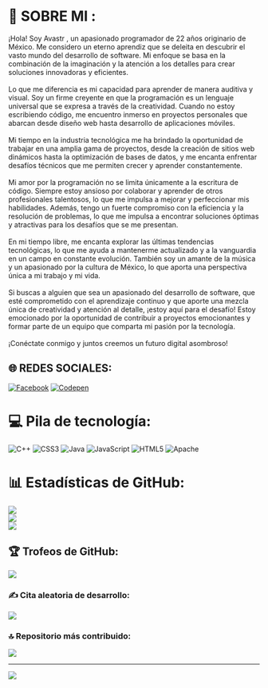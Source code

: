 # 💫 SOBRE MI :
¡Hola! Soy Avastr , un apasionado programador de 22 años originario de México. Me considero un eterno aprendiz que se deleita en descubrir el vasto mundo del desarrollo de software. Mi enfoque se basa en la combinación de la imaginación y la atención a los detalles para crear soluciones innovadoras y eficientes.<br><br>Lo que me diferencia es mi capacidad para aprender de manera auditiva y visual. Soy un firme creyente en que la programación es un lenguaje universal que se expresa a través de la creatividad. Cuando no estoy escribiendo código, me encuentro inmerso en proyectos personales que abarcan desde diseño web hasta desarrollo de aplicaciones móviles.<br><br>Mi tiempo en la industria tecnológica me ha brindado la oportunidad de trabajar en una amplia gama de proyectos, desde la creación de sitios web dinámicos hasta la optimización de bases de datos, y me encanta enfrentar desafíos técnicos que me permiten crecer y aprender constantemente.<br><br>Mi amor por la programación no se limita únicamente a la escritura de código. Siempre estoy ansioso por colaborar y aprender de otros profesionales talentosos, lo que me impulsa a mejorar y perfeccionar mis habilidades. Además, tengo un fuerte compromiso con la eficiencia y la resolución de problemas, lo que me impulsa a encontrar soluciones óptimas y atractivas para los desafíos que se me presentan.<br><br>En mi tiempo libre, me encanta explorar las últimas tendencias tecnológicas, lo que me ayuda a mantenerme actualizado y a la vanguardia en un campo en constante evolución. También soy un amante de la música y un apasionado por la cultura de México, lo que aporta una perspectiva única a mi trabajo y mi vida.<br><br>Si buscas a alguien que sea un apasionado del desarrollo de software, que esté comprometido con el aprendizaje continuo y que aporte una mezcla única de creatividad y atención al detalle, ¡estoy aquí para el desafío! Estoy emocionado por la oportunidad de contribuir a proyectos emocionantes y formar parte de un equipo que comparta mi pasión por la tecnología.<br><br>¡Conéctate conmigo y juntos creemos un futuro digital asombroso!


## 🌐 REDES SOCIALES:
[![Facebook](https://img.shields.io/badge/Facebook-%231877F2.svg?logo=Facebook&logoColor=white)](https://facebook.com/https://www.facebook.com/profile.php?id=61551351950735) [![Codepen](https://img.shields.io/badge/Codepen-000000?style=for-the-badge&logo=codepen&logoColor=white)](https://codepen.io/https://codepen.io/AvastrOficial) 

# 💻 Pila de tecnología:
![C++](https://img.shields.io/badge/c++-%2300599C.svg?style=for-the-badge&logo=c%2B%2B&logoColor=white) ![CSS3](https://img.shields.io/badge/css3-%231572B6.svg?style=for-the-badge&logo=css3&logoColor=white) ![Java](https://img.shields.io/badge/java-%23ED8B00.svg?style=for-the-badge&logo=openjdk&logoColor=white) ![JavaScript](https://img.shields.io/badge/javascript-%23323330.svg?style=for-the-badge&logo=javascript&logoColor=%23F7DF1E) ![HTML5](https://img.shields.io/badge/html5-%23E34F26.svg?style=for-the-badge&logo=html5&logoColor=white) ![Apache](https://img.shields.io/badge/apache-%23D42029.svg?style=for-the-badge&logo=apache&logoColor=white)
# 📊 Estadísticas de GitHub:
![](https://github-readme-stats.vercel.app/api?username=AvastrOficial&theme=dark&hide_border=false&include_all_commits=false&count_private=false)<br/>
![](https://github-readme-streak-stats.herokuapp.com/?user=AvastrOficial&theme=dark&hide_border=false)<br/>
![](https://github-readme-stats.vercel.app/api/top-langs/?username=AvastrOficial&theme=dark&hide_border=false&include_all_commits=false&count_private=false&layout=compact)

## 🏆 Trofeos de GitHub:
![](https://github-profile-trophy.vercel.app/?username=AvastrOficial&theme=matrix&no-frame=false&no-bg=false&margin-w=4)

### ✍️ Cita aleatoria de desarrollo:
![](https://quotes-github-readme.vercel.app/api?type=horizontal&theme=radical)

### 🔝 Repositorio más contribuido: 
![](https://github-contributor-stats.vercel.app/api?username=AvastrOficial&limit=5&theme=dark&combine_all_yearly_contributions=true)

---
[![](https://visitcount.itsvg.in/api?id=AvastrOficial&icon=5&color=3)](https://visitcount.itsvg.in)

<!-- Proudly created with GPRM ( https://gprm.itsvg.in ) -->
